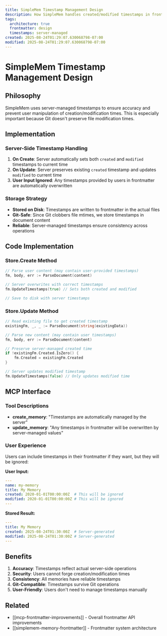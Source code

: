 ```yaml
---
title: SimpleMem Timestamp Management Design
description: How SimpleMem handles created/modified timestamps in frontmatter
tags:
  architecture: true
  frontmatter: design
  timestamps: server-managed
created: 2025-08-24T01:29:07.630068798-07:00
modified: 2025-08-24T01:29:07.630068798-07:00
---
```


# SimpleMem Timestamp Management Design

## Philosophy
SimpleMem uses server-managed timestamps to ensure accuracy and prevent user manipulation of creation/modification times. This is especially important because Git doesn't preserve file modification times.

## Implementation

### Server-Side Timestamp Handling
1. **On Create**: Server automatically sets both `created` and `modified` timestamps to current time
2. **On Update**: Server preserves existing `created` timestamp and updates `modified` to current time
3. **User Input Ignored**: Any timestamps provided by users in frontmatter are automatically overwritten

### Storage Strategy
- **Stored on Disk**: Timestamps are written to frontmatter in the actual files
- **Git-Safe**: Since Git clobbers file mtimes, we store timestamps in document content
- **Reliable**: Server-managed timestamps ensure consistency across operations

## Code Implementation

### Store.Create Method
```go
// Parse user content (may contain user-provided timestamps)
fm, body, err := ParseDocument(content)

// Server overwrites with correct timestamps
fm.UpdateTimestamps(true) // Sets both created and modified

// Save to disk with server timestamps
```

### Store.Update Method  
```go
// Read existing file to get created timestamp
existingFm, _, _ := ParseDocument(string(existingData))

// Parse new content (may contain user timestamps)
fm, body, err := ParseDocument(content) 

// Preserve server-managed created time
if !existingFm.Created.IsZero() {
    fm.Created = existingFm.Created
}

// Server updates modified timestamp
fm.UpdateTimestamps(false) // Only updates modified time
```

## MCP Interface

### Tool Descriptions
- **create_memory**: "Timestamps are automatically managed by the server"
- **update_memory**: "Any timestamps in frontmatter will be overwritten by server-managed values"

### User Experience
Users can include timestamps in their frontmatter if they want, but they will be ignored:

**User Input:**
```yaml
---
name: my-memory
title: My Memory
created: 2020-01-01T00:00:00Z  # This will be ignored
modified: 2020-01-01T00:00:00Z # This will be ignored
---
```

**Stored Result:**
```yaml
---
title: My Memory
created: 2025-08-24T01:30:00Z  # Server-generated
modified: 2025-08-24T01:30:00Z # Server-generated
---
```

## Benefits

1. **Accuracy**: Timestamps reflect actual server-side operations
2. **Security**: Users cannot forge creation/modification times
3. **Consistency**: All memories have reliable timestamps
4. **Git-Compatible**: Timestamps survive Git operations
5. **User-Friendly**: Users don't need to manage timestamps manually

## Related
- [[mcp-frontmatter-improvements]] - Overall frontmatter API improvements
- [[simplemem-memory-frontmatter]] - Frontmatter system architecture